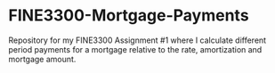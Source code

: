 # FINE3300-Mortgage-Payments
Repository for my FINE3300 Assignment #1 where I calculate different period payments for a mortgage relative to the rate, amortization and mortgage amount.  
